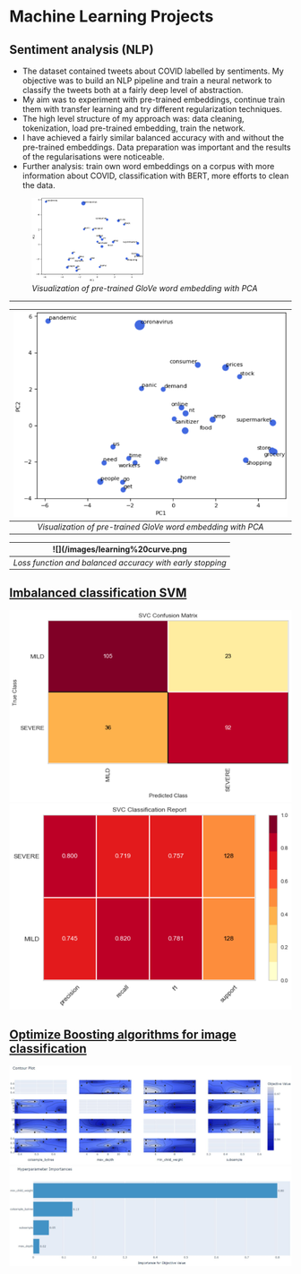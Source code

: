 # **Machine Learning Projects**
## **Sentiment analysis (NLP)**
- The dataset contained tweets about COVID labelled by sentiments. My objective was to build an NLP pipeline and train a neural network to classify the tweets both at a fairly deep level of abstraction.
- My aim was to experiment with pre-trained embeddings, continue train them with transfer learning and try different regularization techniques.
- The high level structure of my approach was: data cleaning, tokenization, load pre-trained embedding, train the network.
- I have achieved a fairly similar balanced accuracy with and without the pre-trained embeddings. Data preparation was important and the results of the regularisations were noticeable.
- Further analysis: train own word embeddings on a corpus with more information about COVID, classification with BERT, more efforts to clean the data.

<figure>
  <img src="/images/pca.png" alt="PCA" style="width: 200px;"/>
  <figcaption><i>Visualization of pre-trained GloVe word embedding with PCA</i></figcaption>
</figure>

-----------------------------------
| ![](/images/pca.png) | 
|:--:| 
| *Visualization of pre-trained GloVe word embedding with PCA* |

| ![](/images/learning%20curve.png | 
|:--:| 
| *Loss function and balanced accuracy with early stopping* |

## [Imbalanced classification SVM](https://github.com/berndtmihaly/data-science-projects/blob/main/Berndt_Mih%C3%A1ly_SVM_Classification.ipynb)
![](https://github.com/berndtmihaly/data-science-projects/blob/main/images/svm%20cm.png)
![](https://github.com/berndtmihaly/data-science-projects/blob/main/images/svm%20class%20report.png)

## [Optimize Boosting algorithms for image classification](https://colab.research.google.com/drive/1b0i2a5Hxji9hWAwDTzxXV2VhNamEiRYs?usp=sharing)
![](https://github.com/berndtmihaly/data-science-projects/blob/main/images/xgboost.JPG)
![](/images/xgboost2.JPG)

